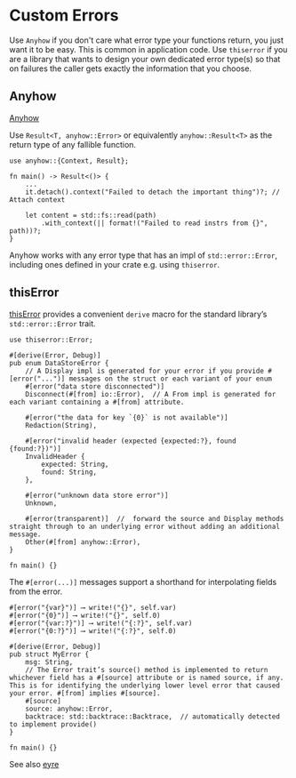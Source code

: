 # Custom Errors

Use `Anyhow` if you don't care what error type your functions return, you just want it to be easy. This is common in application code. 
Use `thiserror` if you are a library that wants to design your own dedicated error type(s) so that on failures the caller gets exactly the information that you choose.


## Anyhow

[Anyhow]( https://crates.io/crates/anyhow )

Use `Result<T, anyhow::Error>` or equivalently `anyhow::Result<T>` as the return type of any fallible function.

```rust,ignore
use anyhow::{Context, Result};

fn main() -> Result<()> {
    ...
    it.detach().context("Failed to detach the important thing")?; // Attach context

    let content = std::fs::read(path)
        .with_context(|| format!("Failed to read instrs from {}", path))?;
}
```

Anyhow works with any error type that has an impl of `std::error::Error`, including ones defined in your crate e.g. using `thiserror`.


## thisError

[thisError]( https://docs.rs/thiserror/latest/thiserror/ ) provides a convenient `derive` macro for the standard library’s `std::error::Error` trait.

```rust,ignore
use thiserror::Error;

#[derive(Error, Debug)]
pub enum DataStoreError {
    // A Display impl is generated for your error if you provide #[error("...")] messages on the struct or each variant of your enum
    #[error("data store disconnected")] 
    Disconnect(#[from] io::Error),  // A From impl is generated for each variant containing a #[from] attribute.
    
    #[error("the data for key `{0}` is not available")]
    Redaction(String),
    
    #[error("invalid header (expected {expected:?}, found {found:?})")]
    InvalidHeader {
        expected: String,
        found: String,
    },
    
    #[error("unknown data store error")]
    Unknown,

    #[error(transparent)]  //  forward the source and Display methods straight through to an underlying error without adding an additional message. 
    Other(#[from] anyhow::Error),
}

fn main() {}
```

The `#[error(...)]` messages support a shorthand for interpolating fields from the error.

```rust,ignore
#[error("{var}")] ⟶ write!("{}", self.var)
#[error("{0}")] ⟶ write!("{}", self.0)
#[error("{var:?}")] ⟶ write!("{:?}", self.var)
#[error("{0:?}")] ⟶ write!("{:?}", self.0)
```

```rust,ignore
#[derive(Error, Debug)]
pub struct MyError {
    msg: String,
    // The Error trait’s source() method is implemented to return whichever field has a #[source] attribute or is named source, if any. This is for identifying the underlying lower level error that caused your error. #[from] implies #[source].
    #[source]
    source: anyhow::Error,
    backtrace: std::backtrace::Backtrace,  // automatically detected to implement provide()
}

fn main() {}
```

See also [eyre]( https://docs.rs/eyre/latest/eyre/ )
